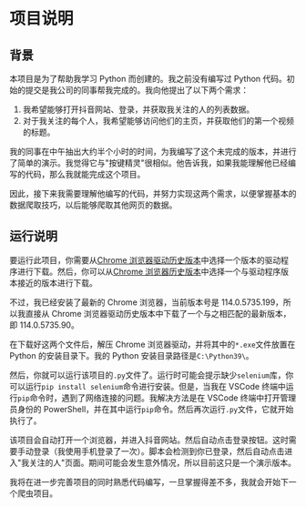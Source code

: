 # 项目说明

## 背景

本项目是为了帮助我学习 Python 而创建的。我之前没有编写过 Python 代码。初始的提交是我公司的同事帮我完成的。我向他提出了以下两个需求：

1. 我希望能够打开抖音网站、登录，并获取我关注的人的列表数据。
2. 对于我关注的每个人，我希望能够访问他们的主页，并获取他们的第一个视频的标题。

我的同事在中午抽出大约半个小时的时间，为我编写了这个未完成的版本，并进行了简单的演示。我觉得它与"按键精灵"很相似。他告诉我，如果我能理解他已经编写的代码，那么我就能完成这个项目。

因此，接下来我需要理解他编写的代码，并努力实现这两个需求，以便掌握基本的数据爬取技巧，以后能够爬取其他网页的数据。

## 运行说明

要运行此项目，你需要从[Chrome 浏览器驱动历史版本](http://chromedriver.storage.googleapis.com/index.html)中选择一个版本的驱动程序进行下载。然后，你可以从[Chrome 浏览器历史版本](https://downzen.com/en/windows/google-chrome/versions/)中选择一个与驱动程序版本接近的版本进行下载。

不过，我已经安装了最新的 Chrome 浏览器，当前版本号是 114.0.5735.199，所以我直接从 Chrome 浏览器驱动历史版本中下载了一个与之相匹配的最新版本，即 114.0.5735.90。

在下载好这两个文件后，解压 Chrome 浏览器驱动，并将其中的`*.exe`文件放置在 Python 的安装目录下。我的 Python 安装目录路径是`C:\Python39\`。

然后，你就可以运行该项目的`.py`文件了。运行时可能会提示缺少`selenium`库，你可以运行`pip install selenium`命令进行安装。但是，当我在 VSCode 终端中运行`pip`命令时，遇到了网络连接的问题。我解决方法是在 VSCode 终端中打开管理员身份的 PowerShell，并在其中运行`pip`命令。然后再次运行`.py`文件，它就开始执行了。

该项目会自动打开一个浏览器，并进入抖音网站。然后自动点击登录按钮。这时需要手动登录（我使用手机登录了一次）。脚本会检测到你已登录，然后自动点击进入"我关注的人"页面。期间可能会发生意外情况，所以目前这只是一个演示版本。

我将在进一步完善项目的同时熟悉代码编写，一旦掌握得差不多，我就会开始下一个爬虫项目。
